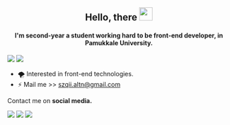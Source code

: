 

## <center> Hello, there <img src="https://raw.githubusercontent.com/MartinHeinz/MartinHeinz/master/wave.gif" width="30px">
 
#### <center> I'm second-year a student working hard to be front-end developer, in Pamukkale University.

![](https://komarev.com/ghpvc/?username=Szqii&color=FF00C1)
<a href="https://findmentor.network/peer/sezgi-altan"> <img src="https://img.shields.io/badge/Find%20Mentor-I'm%20a%20Mentee-blue"> </a>





- 🌪️ Interested in front-end technologies.
- ⚡ Mail me >> szqii.altn@gmail.com


Contact me on **social media.**

<a href="https://www.instagram.com/sezgi.dev"> <img src="https://cdn4.iconfinder.com/data/icons/colorful-guache-social-media-logos-1/155/social-media_instagram-black-32.png"></a> <a href="https://twitter.com/devsezgi"> <img src="https://cdn2.iconfinder.com/data/icons/colorful-guache-social-media-logos-1/155/social-media_twitter-32.png"></a> <a href="https://www.linkedin.com/in/sezgi-altan/"> <img src="https://cdn4.iconfinder.com/data/icons/colorful-guache-social-media-logos-1/159/social-media_linkedin-32.png"></a> 
